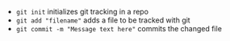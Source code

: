 - `git init` initializes git tracking in a repo
- `git add "filename"` adds a file to be tracked with git
- `git commit -m "Message text here"` commits the changed file
